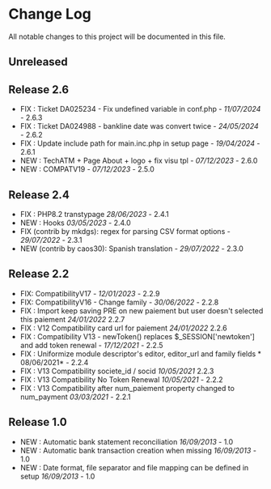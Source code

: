 # Change Log
All notable changes to this project will be documented in this file.

## Unreleased


## Release 2.6
- FIX : Ticket DA025234 - Fix undefined variable in conf.php - *11/07/2024* - 2.6.3
- FIX : Ticket DA024988 - bankline date was convert twice - *24/05/2024* - 2.6.2
- FIX : Update include path for main.inc.php in setup page - *19/04/2024* - 2.6.1
- NEW : TechATM + Page About + logo + fix visu tpl - *07/12/2023* - 2.6.0
- NEW : COMPATV19 - *07/12/2023* - 2.5.0  

## Release 2.4

- FIX : PHP8.2 transtypage *28/06/2023* - 2.4.1
- NEW : Hooks *03/05/2023* - 2.4.0
- FIX (contrib by mkdgs): regex for parsing CSV format options - *29/07/2022* - 2.3.1
- NEW (contrib by caos30): Spanish translation - *29/07/2022* - 2.3.0

## Release 2.2

- FIX: CompatibilityV17 - *12/01/2023* - 2.2.9
- FIX: CompatibilityV16 - Change family - *30/06/2022* - 2.2.8
- FIX : Import keep saving PRE on new paiement but user doesn't selected this paiement   *24/01/2022* 2.2.7
- FIX : V12 Compatibility card url for paiement *24/01/2022* 2.2.6
- FIX : Compatibility V13 - newToken() replaces $_SESSION['newtoken'] and add token renewal - *17/12/2021* - 2.2.5
- FIX : Uniformize module descriptor's editor, editor_url and family fields * 08/06/2021* - 2.2.4
- FIX : V13 Compatibility societe_id / socid *10/05/2021* 2.2.3
- FIX : V13 Compatibility No Token Renewal *10/05/2021* - 2.2.2
- FIX : V13 Compatibility after num_paiement property changed to num_payment *03/03/2021* - 2.2.1

## Release 1.0

- NEW : Automatic bank statement reconciliation *16/09/2013* - 1.0
- NEW : Automatic bank transaction creation when missing *16/09/2013* - 1.0
- NEW : Date format, file separator and file mapping can be defined in setup *16/09/2013* - 1.0

